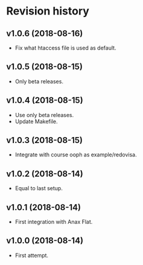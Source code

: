 Revision history
=================================



v1.0.6 (2018-08-16)
---------------------------------

* Fix what htaccess file is used as default.



v1.0.5 (2018-08-15)
---------------------------------

* Only beta releases.



v1.0.4 (2018-08-15)
---------------------------------

* Use only beta releases.
* Update Makefile.



v1.0.3 (2018-08-15)
---------------------------------

* Integrate with course ooph as example/redovisa.



v1.0.2 (2018-08-14)
---------------------------------

* Equal to last setup.



v1.0.1 (2018-08-14)
---------------------------------

* First integration with Anax Flat.



v1.0.0 (2018-08-14)
---------------------------------

* First attempt.
